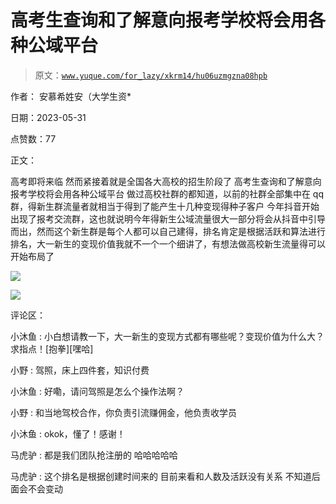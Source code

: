 # 高考生查询和了解意向报考学校将会用各种公域平台

> 原文：[`www.yuque.com/for_lazy/xkrm14/hu06uzmgzna08hpb`](https://www.yuque.com/for_lazy/xkrm14/hu06uzmgzna08hpb)

作者： 安慕希姓安（大学生资*

日期：2023-05-31

点赞数：77

正文：

高考即将来临 然而紧接着就是全国各大高校的招生阶段了 高考生查询和了解意向报考学校将会用各种公域平台 做过高校社群的都知道，以前的社群全部集中在 qq 群，得新生群流量者就相当于得到了能产生十几种变现得种子客户 今年抖音开始出现了报考交流群，这也就说明今年得新生公域流量很大一部分将会从抖音中引导而出，然而这个新生群是每个人都可以自己建得，排名肯定是根据活跃和算法进行排名，大一新生的变现价值我就不一个一个细讲了，有想法做高校新生流量得可以开始布局了

![](img/a3d63499091e8ad4641f0404b300667e.png)

![](img/4e15bc3ddf22a221d630b6920a288525.png)

评论区：

小沐鱼 : 小白想请教一下，大一新生的变现方式都有哪些呢？变现价值为什么大？求指点！[抱拳][嘿哈]

小野 : 驾照，床上四件套，知识付费

小沐鱼 : 好嘞，请问驾照是怎么个操作法啊？

小野 : 和当地驾校合作，你负责引流赚佣金，他负责收学员

小沐鱼 : okok，懂了！感谢！

马虎驴 : 都是我们团队抢注册的 哈哈哈哈哈

马虎驴 : 这个排名是根据创建时间来的 目前来看和人数及活跃没有关系 不知道后面会不会变动



